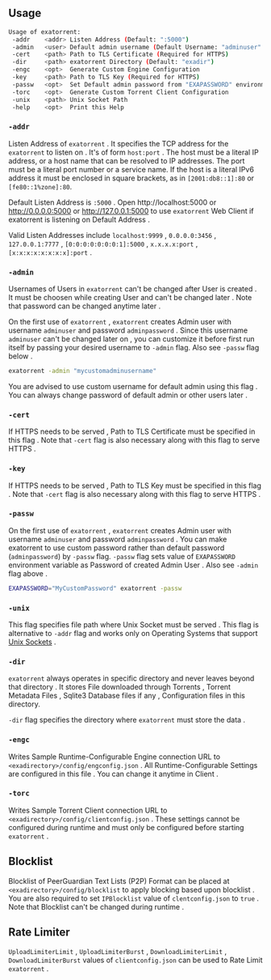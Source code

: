 ## Usage
```bash
Usage of exatorrent:
 -addr    <addr> Listen Address (Default: ":5000")
 -admin   <user> Default admin username (Default Username: "adminuser" and Default Password: "adminpassword")
 -cert    <path> Path to TLS Certificate (Required for HTTPS)
 -dir     <path> exatorrent Directory (Default: "exadir")
 -engc    <opt>  Generate Custom Engine Configuration
 -key     <path> Path to TLS Key (Required for HTTPS)
 -passw   <opt>  Set Default admin password from "EXAPASSWORD" environment variable
 -torc    <opt>  Generate Custom Torrent Client Configuration
 -unix    <path> Unix Socket Path
 -help    <opt>  Print this Help
 ```

 ### `-addr`
Listen Address of `exatorrent` . It specifies the TCP address for the `exatorrent` to listen on . It's of form `host:port` . The host must be a literal IP address, or a host name that can be resolved to IP addresses. The port must be a literal port number or a service name. If the host is a literal IPv6 address it must be enclosed in square brackets, as in `[2001:db8::1]:80` or `[fe80::1%zone]:80`.

Default Listen Address is `:5000` . Open http://localhost:5000 or http://0.0.0.0:5000 or http://127.0.0.1:5000 to use `exatorrent` Web Client if exatorrent is listening on Default Address .

Valid Listen Addresses include `localhost:9999` , `0.0.0.0:3456` , `127.0.0.1:7777` , `[0:0:0:0:0:0:0:1]:5000` , `x.x.x.x:port` , `[x:x:x:x:x:x:x:x]:port` .

### `-admin`
Usernames of Users in `exatorrent`  can't be changed after User is created . It must be choosen while creating User and can't be changed later . Note that password can be changed anytime later .

On the first use of `exatorrent` , `exatorrent` creates Admin user with username `adminuser` and password `adminpassword` . Since this username `adminuser` can't be changed later on , you can customize it before first run itself by passing your desired username to `-admin` flag. Also see `-passw` flag below .

```bash
exatorrent -admin "mycustomadminusername"
```

You are advised to use custom username for default admin using this flag . You can always change password of default admin or other users later .

### `-cert`
If HTTPS needs to be served , Path to TLS Certificate must be specified in this flag . Note that `-cert` flag is also necessary along with this flag to serve HTTPS .

### `-key`
If HTTPS needs to be served , Path to TLS Key must be specified in this flag . Note that `-cert` flag is also necessary along with this flag to serve HTTPS .

### `-passw`
On the first use of `exatorrent` , `exatorrent` creates Admin user with username `adminuser` and password `adminpassword` . You can make exatorrent to use custom password rather than default password (`adminpassword`) by `-passw` flag. `-passw` flag sets value of `EXAPASSWORD` environment variable as Password of created Admin User . Also see `-admin` flag above .

```bash
EXAPASSWORD="MyCustomPassword" exatorrent -passw
```

### `-unix`
This flag specifies file path where Unix Socket must be served . This flag is alternative to `-addr` flag and works only on Operating Systems that support [Unix Sockets](https://en.wikipedia.org/wiki/Unix_domain_socket) .

### `-dir`
`exatorrent` always operates in specific directory and never leaves beyond that directory . It stores File downloaded through Torrents , Torrent Metadata Files , Sqlite3 Database files if any , Configuration files in this directory.

`-dir` flag specifies the directory where `exatorrent` must store the data .

### `-engc`
Writes Sample Runtime-Configurable Engine connection URL to `<exadirectory>/config/engconfig.json` . All Runtime-Configurable Settings are configured in this file . You can change it anytime in Client .

### `-torc`
Writes Sample Torrent Client connection URL to `<exadirectory>/config/clientconfig.json` . These settings cannot be configured during runtime and must only be configured before starting `exatorrent` .


## Blocklist
Blocklist of PeerGuardian Text Lists (P2P) Format can be placed at `<exadirectory>/config/blocklist` to apply blocking based upon blocklist . You are also required to set `IPBlocklist` value of `clentconfig.json` to `true` . Note that Blocklist can't be changed during runtime .

## Rate Limiter
`UploadLimiterLimit` , `UploadLimiterBurst` , `DownloadLimiterLimit` , `DownloadLimiterBurst`  values of `clientconfig.json` can be used to Rate Limit `exatorrent` .
